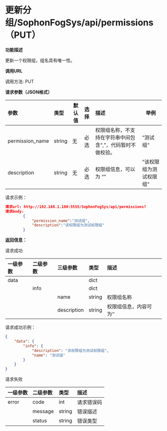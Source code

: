 # 更新分组/SophonFogSys/api/permissions（PUT）

**功能描述**

更新一个权限组，组名具有唯一性。

**调用URL**

调用方法: PUT

**请求参数（JSON格式）**

| 参数            | 类型   |   默认值   | 选择 | 描述                                                      |   举例   |
| :-------------- | :----- | ----------------------------------- | :--- | :-------------------------------------------------------- | --------------------------------- |
| permission_name | string | 无                                  | 必选 | 权限组名称，不支持在字符串中间包含“,”，代码暂时不做校验。 | ”测试组“                          |
| description     | string | 无                                  | 必选 | 权限组信息，可以为 “”                                     | ”该权限组为测试权限组“            |

请求示例：

```json
请求url: http://192.168.1.180:5555/SophonFogSys/api/permissions?
请求body:
        {
            "permission_name":"测试组",
            "description":"该权限组为测试权限组"
        }
```

**返回信息：**

请求成功

| 一级参数 | 二级参数 | 三级参数    | 类型   | 描述                   |
| :------- | :------- | :---------- | :----- | :--------------------- |
| data     |          |             | dict   |                        |
|          | info     |             | dict   |                        |
|          |          | name        | string | 权限组名称             |
|          |          | description | string | 权限组信息，内容可为‘’ |

请求成功示例：

```json
{
    "data": {
        "info": {
            "description": "该权限组为测试权限组",
            "name": "测试组"
        }
    }
}
```

请求失败

| 一级参数 | 二级参数 | 类型   | 描述       |
| :------- | :------- | :----- | :--------- |
| error    | code     | int    | 请求错误码 |
|          | message  | string | 错误描述   |
|          | status   | string | 错误类型   |
